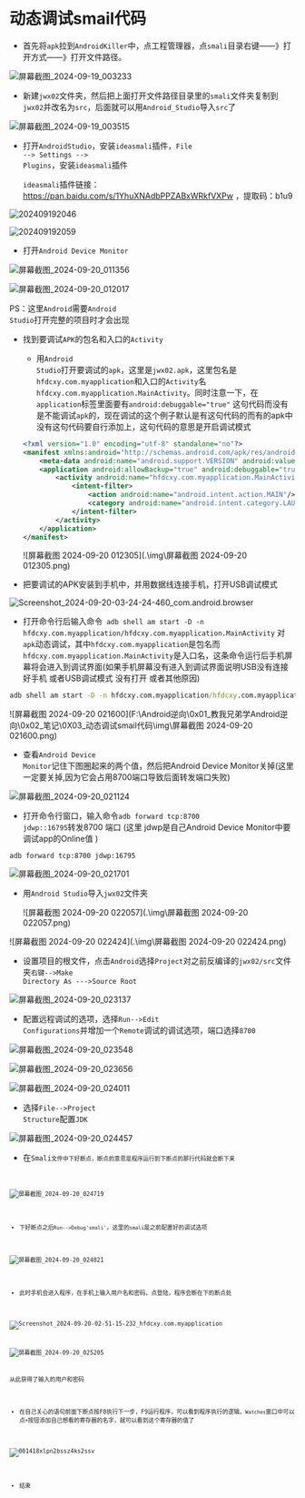 # 动态调试smail代码

+ 首先将<code>apk</code>拉到<code>AndroidKiller</code>中，点工程管理器，点<code>smali</code>目录右键——》打开方式——》打开文件路径。

![屏幕截图_2024-09-19_003233](.\img\屏幕截图_2024-09-19_003233.png)



+ 新建<code>jwx02</code>文件夹，然后把上面打开文件路径目录里的<code>smali</code>文件夹复制到<code>jwx02</code>并改名为<code>src</code>，后面就可以用<code>Android_Studio</code>导入<code>src</code>了

![屏幕截图_2024-09-19_003515](.\img\屏幕截图_2024-09-19_003515.png)



+ 打开<code>AndroidStudio</code>，安装<code>ideasmali</code>插件，<code>File --> Settings --> Plugins</code>，安装<code>ideasmali</code>插件

  <code>ideasmali</code>插件链接：https://pan.baidu.com/s/1YhuXNAdbPPZABxWRkfVXPw ，提取码：b1u9

![202409192046](.\img\202409192046.PNG)



![202409192059](.\img\202409192059.PNG)



+ 打开<code>Android Device Monitor</code>

![屏幕截图_2024-09-20_011356](.\img\屏幕截图_2024-09-20_011356.png)

![屏幕截图_2024-09-20_012017](.\img\屏幕截图_2024-09-20_012017.png)

PS：这里<code>Android</code>需要<code>Android Studio</code>打开完整的项目时才会出现



+ 找到要调试<code>APK</code>的包名和入口的<code>Activity</code>

  + 用<code>Android Studio</code>打开要调试的<code>apk</code>，这里是<code>jwx02.apk</code>，这里包名是<code>hfdcxy.com.myapplication</code>和入口的<code>Activity</code>名<code>hfdcxy.com.myapplication.MainActivity</code>。同时注意一下，在<code>application</code>标签里面要有<code>android:debuggable="true"</code> 这句代码而没有是不能调试<code>apk</code>的，现在调试的这个例子默认是有这句代码的而有的apk中没有这句代码要自行添加上，这句代码的意思是开启调试模式

  ~~~ xml
  <?xml version="1.0" encoding="utf-8" standalone="no"?>
  <manifest xmlns:android="http://schemas.android.com/apk/res/android" package="hfdcxy.com.myapplication" platformBuildVersionCode="26" platformBuildVersionName="8.0.0">
      <meta-data android:name="android.support.VERSION" android:value="26.0.0-alpha1"/>
      <application android:allowBackup="true" android:debuggable="true" android:icon="@mipmap/ic_launcher" android:label="@string/app_name" android:supportsRtl="true" android:theme="@style/AppTheme">
          <activity android:name="hfdcxy.com.myapplication.MainActivity">
              <intent-filter>
                  <action android:name="android.intent.action.MAIN"/>
                  <category android:name="android.intent.category.LAUNCHER"/>
              </intent-filter>
          </activity>
      </application>
  </manifest>
  ~~~

  ![屏幕截图 2024-09-20 012305](.\img\屏幕截图 2024-09-20 012305.png)

  

+ 把要调试的APK安装到手机中，并用数据线连接手机，打开USB调试模式

![Screenshot_2024-09-20-03-24-24-460_com.android.browser](.\img\Screenshot_2024-09-20-03-24-24-460_com.android.browser.jpg)





+ 打开命令行后输入命令<code> adb shell am start -D -n hfdcxy.com.myapplication/hfdcxy.com.myapplication.MainActivity</code> 对<code>apk</code>动态调试，其中<code>hfdcxy.com.myapplication</code>是包名而<code>hfdcxy.com.myapplication.MainActivity</code>是入口名，这条命令运行后手机屏幕将会进入到调试界面(如果手机屏幕没有进入到调试界面说明USB没有连接好手机 或者USB调试模式 没有打开 或者其他原因)

~~~ cmd
adb shell am start -D -n hfdcxy.com.myapplication/hfdcxy.com.myapplication.MainActivity
~~~

![屏幕截图 2024-09-20 021600](F:\Android逆向\0x01_教我兄弟学Android逆向\0x02_笔记\0X03_动态调试smail代码\img\屏幕截图 2024-09-20 021600.png)



+ 查看<code>Android Device Monitor</code>记住下图圈起来的两个值，然后把Android Device Monitor关掉(这里一定要关掉,因为它会占用8700端口导致后面转发端口失败)

![屏幕截图_2024-09-20_021124](.\img\屏幕截图_2024-09-20_021124.png)



+ 打开命令行窗口，输入命令<code>adb forward tcp:8700 jdwp::16795</code>转发8700 端口 (这里 jdwp是自己Android Device Monitor中要调试app的Online值 )

~~~ shell
adb forward tcp:8700 jdwp:16795
~~~

![屏幕截图_2024-09-20_021701](.\img\屏幕截图_2024-09-20_021701.png)



+ 用<code>Android Studio</code>导入<code>jwx02</code>文件夹

  ![屏幕截图 2024-09-20 022057](.\img\屏幕截图 2024-09-20 022057.png)

![屏幕截图 2024-09-20 022424](.\img\屏幕截图 2024-09-20 022424.png)



+ 设置项目的根文件，点击<code>Android</code>选择<code>Project</code>对之前反编译的<code>jwx02/src</code>文件夹<code>右键-->Make Directory As --->Source Root</code>

![屏幕截图_2024-09-20_023137](.\img\屏幕截图_2024-09-20_023137.png)



+ 配置远程调试的选项，选择<code>Run-->Edit Configurations</code>并增加一个<code>Remote</code>调试的调试选项，端口选择<code>8700</code>

![屏幕截图_2024-09-20_023548](.\img\屏幕截图_2024-09-20_023548.png)

![屏幕截图_2024-09-20_023656](.\img\屏幕截图_2024-09-20_023656.png)

![屏幕截图_2024-09-20_024011](.\img\屏幕截图_2024-09-20_024011.png)



+ 选择<code>File-->Project Structure</code>配置<code>JDK</code>

![屏幕截图_2024-09-20_024457](.\img\屏幕截图_2024-09-20_024457.png)



+ 在<code>Smali<code>文件中下好断点，断点的意思是程序运行到下断点的那行代码就会断下来

![屏幕截图_2024-09-20_024719](.\img\屏幕截图_2024-09-20_024719.png)



+ 下好断点之后<code>Run-->Debug'smali'</code>，这里的<code>smali</code>是之前配置好的调试选项

![屏幕截图_2024-09-20_024821](.\img\屏幕截图_2024-09-20_024821.png)



+ 此时手机会进入程序，在手机上输入用户名和密码，点登陆，程序会断在下的断点处

![Screenshot_2024-09-20-02-51-15-232_hfdcxy.com.myapplication](.\img\Screenshot_2024-09-20-02-51-15-232_hfdcxy.com.myapplication.jpg)

![屏幕截图_2024-09-20_025205](.\img\屏幕截图_2024-09-20_025205.png)

从此获得了输入的用户和密码



+ 在自己关心的语句前面下断点按F8执行下一步，F9运行程序，可以看到程序执行的逻辑。<code>Watches</code>窗口中可以点<code>+</code>按钮添加自己想看的寄存器的名字，就可以看到这个寄存器的值了

![001418xlpn2bssz4ks2ssv](.\img\001418xlpn2bssz4ks2ssv.png)



+ 结束

